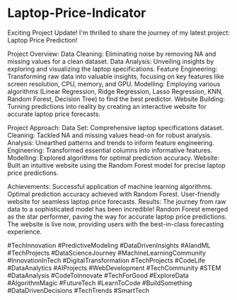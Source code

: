 # Laptop-Price-Indicator
Exciting Project Update!
I'm thrilled to share the journey of my latest project: Laptop Price Prediction!

Project Overview:
Data Cleaning:
Eliminating noise by removing NA and missing values for a clean dataset.
Data Analysis:
Unveiling insights by exploring and visualizing the laptop specifications.
Feature Engineering:
Transforming raw data into valuable insights, focusing on key features like screen resolution, CPU, memory, and GPU.
Modelling:
Employing various algorithms (Linear Regression, Ridge Regression, Lasso Regression, KNN, Random Forest, Decision Tree) to find the best predictor.
Website Building: Turning predictions into reality by creating an interactive website for accurate laptop price forecasts.

Project Approach:
Data Set: Comprehensive laptop specifications dataset.
Cleaning: Tackled NA and missing values head-on for robust analysis.
Analysis: Unearthed patterns and trends to inform feature engineering.
Engineering: Transformed essential columns into informative features.
Modelling: Explored algorithms for optimal prediction accuracy.
Website: Built an intuitive website using the Random Forest model for precise laptop price predictions.

Achievements:
Successful application of machine learning algorithms.
Optimal prediction accuracy achieved with Random Forest.
User-friendly website for seamless laptop price forecasts.
Results:
The journey from raw data to a sophisticated model has been incredible! Random Forest emerged as the star performer, paving the way for accurate laptop price predictions. The website is live now, providing users with the best-in-class forecasting experience.


#TechInnovation #PredictiveModeling #DataDrivenInsights #AIandML #TechProjects #DataScienceJourney #MachineLearningCommunity #InnovationInTech #DigitalTransformation #TechProjects #CodeLife #DataAnalytics #AIProjects #WebDevelopment #TechCommunity #STEM #DataAnalysis #CodeToInnovate #TechForGood #ExploreData #AlgorithmMagic #FutureTech #LearnToCode #BuildSomething #DataDrivenDecisions #TechTrends #SmartTech
